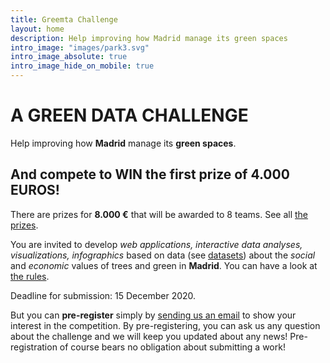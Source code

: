 ```yaml
---
title: Greemta Challenge
layout: home
description: Help improving how Madrid manage its green spaces
intro_image: "images/park3.svg"
intro_image_absolute: true
intro_image_hide_on_mobile: true
---
```


# A GREEN DATA CHALLENGE
Help improving how **Madrid** manage its **green spaces**.

## And compete to WIN the first prize of **4.000** EUROS!
There are prizes for **8.000 &euro;** that will be awarded to 8 teams. See all [the prizes](https://challenge.greemta.eu/prizes/).

You are invited to develop *web applications, interactive data analyses, visualizations, infographics* based on data (see [datasets](https://challenge.greemta.eu/dataset/)) about the *social* and *economic* values of trees and green in **Madrid**. You can have a look at [the rules](https://challenge.greemta.eu/rules/).

Deadline for submission: 15 December 2020. 

But you can **pre-register** simply by [sending us an email](mailto:info@greemta.eu?subject=Pre-registration%20to%20the%20GreeMta%20challenge&body=Hi%2C%20I%20would%20like%20to%20be%20kept%20informed%20about%20any%20news%20about%20the%20GreeMta%20challenge.%20%0AThanks!) to show your interest in the competition. By pre-registering, you can ask us any question about the challenge and we will keep you updated about any news! Pre-registration of course bears no obligation about submitting a work!  
